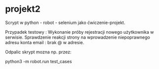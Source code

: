 # projekt2
Scrypt w python - robot - selenium jako ćwiczenie-projekt.

Przypadek testowy : Wykonanie próby rejestracji nowego użytkownika w serwisie.
Sprawdzenie reakcji strony na wprowadzenie niepoprawnego adresu konta email : brak @ w adresie.

Odpalic skrypt mozna np. przez:

python3 -m robot.run test_cases
